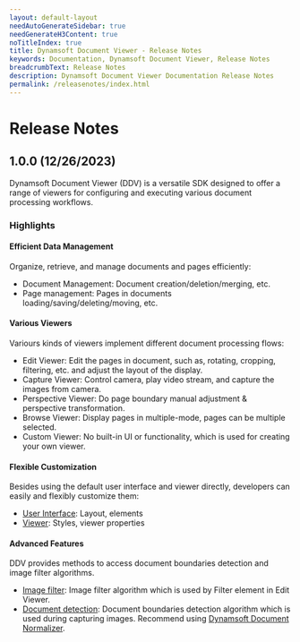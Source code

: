 ```yaml
---
layout: default-layout
needAutoGenerateSidebar: true
needGenerateH3Content: true
noTitleIndex: true
title: Dynamsoft Document Viewer - Release Notes
keywords: Documentation, Dynamsoft Document Viewer, Release Notes
breadcrumbText: Release Notes
description: Dynamsoft Document Viewer Documentation Release Notes
permalink: /releasenotes/index.html
---
```


# Release Notes

## 1.0.0 (12/26/2023)

Dynamsoft Document Viewer (DDV) is a versatile SDK designed to offer a range of viewers for configuring and executing various document processing workflows.

### Highlights

#### Efficient Data Management

Organize, retrieve, and manage documents and pages efficiently: 
- Document Management: Document creation/deletion/merging, etc.
- Page management: Pages in documents loading/saving/deleting/moving, etc.

#### Various Viewers 

Variours kinds of viewers implement different document processing flows:
- Edit Viewer: Edit the pages in document, such as, rotating, cropping, filtering, etc. and adjust the layout of the display.
- Capture Viewer: Control camera, play video stream, and capture the images from camera.
- Perspective Viewer: Do page boundary manual adjustment & perspective transformation.
- Browse Viewer: Display pages in multiple-mode, pages can be multiple selected.
- Custom Viewer: No built-in UI or functionality, which is used for creating your own viewer.

#### Flexible Customization

Besides using the default user interface and viewer directly, developers can easily and flexibly customize them:
- [User Interface](https://www.dynamsoft.com/document-viewer/docs/ui/index.html): Layout, elements
- [Viewer](https://www.dynamsoft.com/document-viewer/docs/viewer/index.html): Styles, viewer properties

#### Advanced Features

DDV provides methods to access document boundaries detection and image filter algorithms.
- [Image filter](https://www.dynamsoft.com/document-viewer/docs/features/advanced/imagefilter.html): Image filter algorithm which is used by Filter element in Edit Viewer.
- [Document detection](https://www.dynamsoft.com/document-viewer/docs/features/advanced/documentdetect.html): Document boundaries detection algorithm which is used during capturing images. Recommend using [Dynamsoft Document Normalizer](https://www.dynamsoft.com/document-normalizer/docs/web/programming/javascript/).
